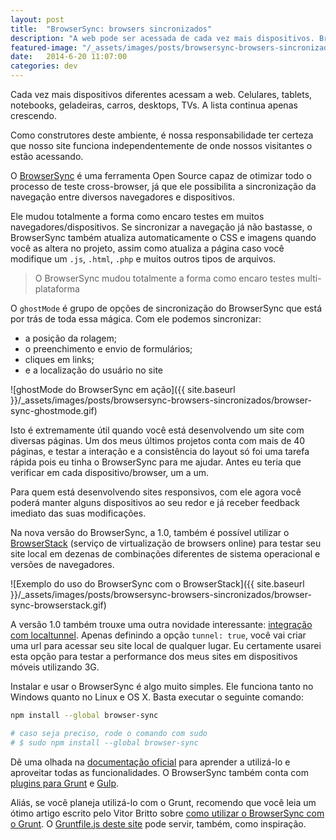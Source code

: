 ```yaml
---
layout: post
title:  "BrowserSync: browsers sincronizados"
description: "A web pode ser acessada de cada vez mais dispositivos. BrowserSync nos ajuda a realizar testes sincronizados em dezenas de browsers."
featured-image: "/_assets/images/posts/browsersync-browsers-sincronizados/macbook-e-nexus.jpg"
date:   2014-6-20 11:07:00
categories: dev
---
```


Cada vez mais dispositivos diferentes acessam a web. Celulares, tablets, notebooks, geladeiras, carros, desktops, TVs. A lista continua apenas crescendo.

Como construtores deste ambiente, é nossa responsabilidade ter certeza que nosso site funciona independentemente de onde nossos visitantes o estão acessando.

O [BrowserSync](http://browsersync.io) é uma ferramenta Open Source capaz de otimizar todo o processo de teste cross-browser, já que ele possibilita a sincronização da navegação entre diversos navegadores e dispositivos.

<!--more-->

Ele mudou totalmente a forma como encaro testes em muitos navegadores/dispositivos. Se sincronizar a navegação já não bastasse, o BrowserSync também atualiza automaticamente o CSS e imagens quando você as altera no projeto, assim como atualiza a página caso você modifique um `.js`, `.html`, `.php` e muitos outros tipos de arquivos.

<blockquote class="pullquote">O BrowserSync mudou totalmente a forma como encaro testes multi-plataforma</blockquote>

O `ghostMode` é grupo de opções de sincronização do BrowserSync que está por trás de toda essa mágica. Com ele podemos sincronizar:

- a posição da rolagem;
- o preenchimento e envio de formulários;
- cliques em links;
- e a localização do usuário no site

![ghostMode do BrowserSync em ação]({{ site.baseurl }}/_assets/images/posts/browsersync-browsers-sincronizados/browser-sync-ghostmode.gif)

Isto é extremamente útil quando você está desenvolvendo um site com diversas páginas. Um dos meus últimos projetos conta com mais de 40 páginas, e testar a interação e a consistência do layout só foi uma tarefa rápida pois eu tinha o BrowserSync para me ajudar. Antes eu teria que verificar em cada dispositivo/browser, um a um.

Para quem está desenvolvendo sites responsivos, com ele agora você poderá manter alguns dispositivos ao seu redor e já receber feedback imediato das suas modificações.

Na nova versão do BrowserSync, a 1.0, também é possível utilizar o [BrowserStack](http://browserstack.com) (serviço de virtualização de browsers online) para testar seu site local em dezenas de combinações diferentes de sistema operacional e versões de navegadores.

![Exemplo do uso do BrowserSync com o BrowserStack]({{ site.baseurl }}/_assets/images/posts/browsersync-browsers-sincronizados/browser-sync-browserstack.gif)

A versão 1.0 também trouxe uma outra novidade interessante: [integração com localtunnel](https://github.com/shakyShane/browser-sync/wiki/options-1.0#tunnel). Apenas definindo a opção `tunnel: true`, você vai criar uma url para acessar seu site local de qualquer lugar. Eu certamente usarei esta opção para testar a performance dos meus sites em dispositivos móveis utilizando 3G.

Instalar e usar o BrowserSync é algo muito simples. Ele funciona tanto no Windows quanto no Linux e OS X. Basta executar o seguinte comando:

```bash
npm install --global browser-sync

# caso seja preciso, rode o comando com sudo
# $ sudo npm install --global browser-sync
```

Dê uma olhada na [documentação oficial](https://github.com/shakyShane/browser-sync/wiki "Documentação oficial do BrowserSync") para aprender a utilizá-lo e aproveitar todas as funcionalidades. O BrowserSync também conta com [plugins para Grunt](https://github.com/shakyShane/grunt-browser-sync "Plugin do BrowserSync para Grunt") e [Gulp](https://github.com/shakyShane/gulp-browser-sync "Plugin do BrowserSync para o Gulp").

Aliás, se você planeja utilizá-lo com o Grunt, recomendo que você leia um ótimo artigo escrito pelo Vitor Britto sobre [como utilizar o BrowserSync com o Grunt](http://www.vitorbritto.com.br/blog/testes-sincronizados-entre-dispositivos-moveis/). O [Gruntfile.js deste site](https://github.com/hugobessaa/hugobessa/blob/master/Gruntfile.js) pode servir, também, como inspiração.












